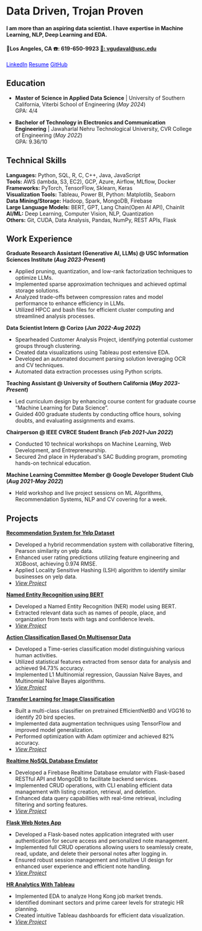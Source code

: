 # Data Driven, Trojan Proven

#### I am more than an aspiring data scientist. I have expertise in Machine Learning, NLP, Deep Learning and EDA.

#### 📍**Los Angeles, CA**   ☎️: **619-650-9923**   [📧: **vgudaval@usc.edu**](mailto:vgudaval@usc.edu)  

<a href="https://linkedin.com/in/vedanvita-gudavalli/" style="color: blue;">LinkedIn</a>
<a href="https://tinyurl.com/yutt3txr" style="color: blue;">Resume</a>
<a href="https://github.com/Vgudaval" style="color: blue;">GitHub</a>

## Education
- **Master of Science in Applied Data Science** | University of Southern California, Viterbi School of Engineering (_May 2024_)  
GPA: 4/4

- **Bachelor of Technology in Electronics and Communication Engineering** | Jawaharlal Nehru Technological University, CVR College of Engineering (_May 2022_)  
GPA: 9.36/10

## Technical Skills
**Languages:** Python, SQL, R, C, C++, Java, JavaScript  
**Tools:** AWS (lambda, S3, EC2), GCP, Azure, Airflow, MLflow, Docker  
**Frameworks:** PyTorch, TensorFlow, Sklearn, Keras  
**Visualization Tools:** Tableau, Power BI, Python: Matplotlib, Seaborn  
**Data Mining/Storage:** Hadoop, Spark, MongoDB, Firebase  
**Large Language Models:** BERT, GPT, Lang Chain(Open AI API), Chainlit  
**AI/ML:** Deep Learning, Computer Vision, NLP, Quantization  
**Others:** Git, CUDA, Data Analysis, Pandas, NumPy, REST APIs, Flask

## Work Experience
**Graduate Research Assistant (Generative AI, LLMs) @ USC Information Sciences Institute (_Aug 2023-Present_)**
- Applied pruning, quantization, and low-rank factorization techniques to optimize LLMs.
- Implemented sparse approximation techniques and achieved optimal storage solutions.
- Analyzed trade-offs between compression rates and model performance to enhance efficiency in LLMs.
- Utilized HPCC and bash files for efficient cluster computing and streamlined analysis processes.

**Data Scientist Intern @ Corizo (_Jun 2022-Aug 2022_)**
- Spearheaded Customer Analysis Project, identifying potential customer groups through clustering.
- Created data visualizations using Tableau post extensive EDA.
- Developed an automated document parsing solution leveraging OCR and CV techniques.
- Automated data extraction processes using Python scripts.

**Teaching Assistant @ University of Southern California (_May 2023-Present_)**
- Led curriculum design by enhancing course content for graduate course “Machine Learning for Data Science”.
- Guided 400 graduate students by conducting office hours, solving doubts, and evaluating assignments and exams.

**Chairperson @ IEEE CVRCE Student Branch (_Feb 2021-Jun 2022_)**
- Conducted 10 technical workshops on Machine Learning, Web Development, and Entrepreneurship.
- Secured 2nd place in Hyderabad's SAC Budding program, promoting hands-on technical education.

**Machine Learning Committee Member @ Google Developer Student Club (_Aug 2021-May 2022_)**
- Held workshop and live project sessions on ML Algorithms, Recommendation Systems, NLP and CV covering for a week.

## Projects
[**Recommendation System for Yelp Dataset** ](https://github.com/Vgudaval/Recommendation-System-)  
- Developed a hybrid recommendation system with collaborative filtering, Pearson similarity on yelp data.
- Enhanced user rating predictions utilizing feature engineering and XGBoost, achieving 0.974 RMSE.
- Applied Locality Sensitive Hashing (LSH) algorithm to identify similar businesses on yelp data.
- [*View Project*](https://github.com/Vgudaval/Recommendation-System-)

[**Named Entity Recognition using BERT**](https://github.com/Vgudaval/NLP/blob/main/Fine-Tuning-BERT-for-NER.ipynb)  
- Developed a Named Entity Recognition (NER) model using BERT.
- Extracted relevant data such as names of people, place, and organization from texts with tags and confidence levels.
- [*View Project*](https://github.com/Vgudaval/NLP/blob/main/Fine-Tuning-BERT-for-NER.ipynb)

[**Action Classification Based On Multisensor Data**](https://github.com/Vgudaval/Action_Classification_ML)  
- Developed a Time-series classification model distinguishing various human activities.
- Utilized statistical features extracted from sensor data for analysis and achieved 94.73% accuracy.
- Implemented L1 Multinomial regression, Gaussian Naïve Bayes, and Multinomial Naïve Bayes algorithms.
- [*View Project*](https://github.com/Vgudaval/Action_Classification_ML)

[**Transfer Learning for Image Classification**](https://github.com/Vgudaval/Transfer-Learning-for-Image-Classification)    
- Built a multi-class classifier on pretrained EfficientNetB0 and VGG16 to identify 20 bird species.
- Implemented data augmentation techniques using TensorFlow and improved model generalization.
- Performed optimization with Adam optimizer and achieved 82% accuracy.
- [*View Project*](https://github.com/Vgudaval/Transfer-Learning-for-Image-Classification)

[**Realtime NoSQL Database Emulator**](https://github.com/Vgudaval/Realtime-NoSQL-Database-Emulator)     
-	Developed a Firebase Realtime Database emulator with Flask-based RESTful API and MongoDB to facilitate backend services.
-	Implemented CRUD operations, with CLI enabling efficient data management with listing creation, retrieval, and deletion.
-	Enhanced data query capabilities with real-time retrieval, including filtering and sorting features.
-	[*View Project*](https://github.com/Vgudaval/Realtime-NoSQL-Database-Emulator)

[**Flask Web Notes App**](https://github.com/Vgudaval/Flask_Notes_App)
- Developed a Flask-based notes application integrated with user authentication for secure access and personalized note management.
- Implemented full CRUD operations allowing users to seamlessly create, read, update, and delete their personal notes after logging in.
- Ensured robust session management and intuitive UI design for enhanced user experience and efficient note handling.
- [*View Project*](https://github.com/Vgudaval/Flask_Notes_App)


[**HR Analytics With Tableau**](https://github.com/Vgudaval/HR_Analytics_Tableau) 
- Implemented EDA to analyze Hong Kong job market trends.
- Identified dominant sectors and prime career levels for strategic HR planning.
- Created intuitive Tableau dashboards for efficient data visualization.
- [*View Project*](https://github.com/Vgudaval/HR_Analytics_Tableau)

